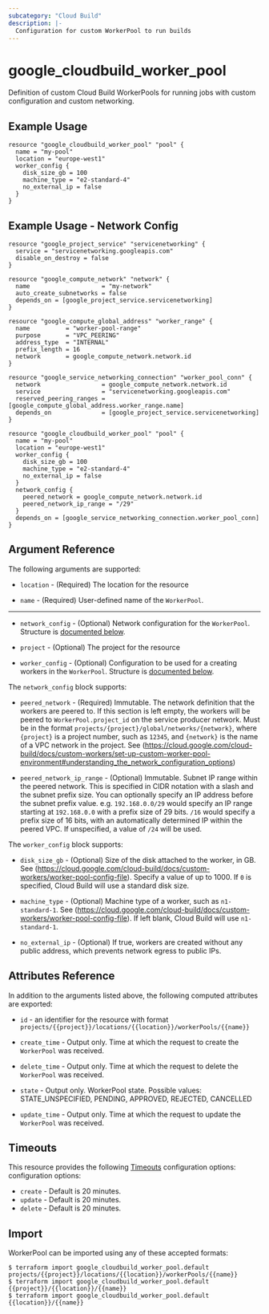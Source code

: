```yaml
---
subcategory: "Cloud Build"
description: |-
  Configuration for custom WorkerPool to run builds
---
```


# google\_cloudbuild\_worker\_pool

Definition of custom Cloud Build WorkerPools for running jobs with custom configuration and custom networking.

## Example Usage

```hcl
resource "google_cloudbuild_worker_pool" "pool" {
  name = "my-pool"
  location = "europe-west1"
  worker_config {
    disk_size_gb = 100
    machine_type = "e2-standard-4"
    no_external_ip = false
  }
}
```

## Example Usage - Network Config

```hcl
resource "google_project_service" "servicenetworking" {
  service = "servicenetworking.googleapis.com"
  disable_on_destroy = false
}

resource "google_compute_network" "network" {
  name                    = "my-network"
  auto_create_subnetworks = false
  depends_on = [google_project_service.servicenetworking]
}

resource "google_compute_global_address" "worker_range" {
  name          = "worker-pool-range"
  purpose       = "VPC_PEERING"
  address_type  = "INTERNAL"
  prefix_length = 16
  network       = google_compute_network.network.id
}

resource "google_service_networking_connection" "worker_pool_conn" {
  network                 = google_compute_network.network.id
  service                 = "servicenetworking.googleapis.com"
  reserved_peering_ranges = [google_compute_global_address.worker_range.name]
  depends_on              = [google_project_service.servicenetworking]
}

resource "google_cloudbuild_worker_pool" "pool" {
  name = "my-pool"
  location = "europe-west1"
  worker_config {
    disk_size_gb = 100
    machine_type = "e2-standard-4"
    no_external_ip = false
  }
  network_config {
    peered_network = google_compute_network.network.id
    peered_network_ip_range = "/29"
  }
  depends_on = [google_service_networking_connection.worker_pool_conn]
}
```

## Argument Reference

The following arguments are supported:

* `location` -
  (Required)
  The location for the resource
  
* `name` -
  (Required)
  User-defined name of the `WorkerPool`.
  

- - -

* `network_config` -
  (Optional)
  Network configuration for the `WorkerPool`. Structure is [documented below](#nested_network_config).
  
* `project` -
  (Optional)
  The project for the resource
  
* `worker_config` -
  (Optional)
  Configuration to be used for a creating workers in the `WorkerPool`. Structure is [documented below](#nested_worker_config).
  


<a name="nested_network_config"></a>The `network_config` block supports:
    
* `peered_network` -
  (Required)
  Immutable. The network definition that the workers are peered to. If this section is left empty, the workers will be peered to `WorkerPool.project_id` on the service producer network. Must be in the format `projects/{project}/global/networks/{network}`, where `{project}` is a project number, such as `12345`, and `{network}` is the name of a VPC network in the project. See (https://cloud.google.com/cloud-build/docs/custom-workers/set-up-custom-worker-pool-environment#understanding_the_network_configuration_options)
    
* `peered_network_ip_range` -
  (Optional)
  Immutable. Subnet IP range within the peered network. This is specified in CIDR notation with a slash and the subnet prefix size. You can optionally specify an IP address before the subnet prefix value. e.g. `192.168.0.0/29` would specify an IP range starting at `192.168.0.0` with a prefix size of 29 bits. `/16` would specify a prefix size of 16 bits, with an automatically determined IP within the peered VPC. If unspecified, a value of `/24` will be used.
    
<a name="nested_worker_config"></a>The `worker_config` block supports:
    
* `disk_size_gb` -
  (Optional)
  Size of the disk attached to the worker, in GB. See (https://cloud.google.com/cloud-build/docs/custom-workers/worker-pool-config-file). Specify a value of up to 1000. If `0` is specified, Cloud Build will use a standard disk size.
    
* `machine_type` -
  (Optional)
  Machine type of a worker, such as `n1-standard-1`. See (https://cloud.google.com/cloud-build/docs/custom-workers/worker-pool-config-file). If left blank, Cloud Build will use `n1-standard-1`.
    
* `no_external_ip` -
  (Optional)
  If true, workers are created without any public address, which prevents network egress to public IPs.
    
## Attributes Reference

In addition to the arguments listed above, the following computed attributes are exported:

* `id` - an identifier for the resource with format `projects/{{project}}/locations/{{location}}/workerPools/{{name}}`

* `create_time` -
  Output only. Time at which the request to create the `WorkerPool` was received.
  
* `delete_time` -
  Output only. Time at which the request to delete the `WorkerPool` was received.
  
* `state` -
  Output only. WorkerPool state. Possible values: STATE_UNSPECIFIED, PENDING, APPROVED, REJECTED, CANCELLED
  
* `update_time` -
  Output only. Time at which the request to update the `WorkerPool` was received.
  
## Timeouts

This resource provides the following
[Timeouts](https://developer.hashicorp.com/terraform/plugin/sdkv2/resources/retries-and-customizable-timeouts) configuration options: configuration options:

- `create` - Default is 20 minutes.
- `update` - Default is 20 minutes.
- `delete` - Default is 20 minutes.

## Import

WorkerPool can be imported using any of these accepted formats:

```
$ terraform import google_cloudbuild_worker_pool.default projects/{{project}}/locations/{{location}}/workerPools/{{name}}
$ terraform import google_cloudbuild_worker_pool.default {{project}}/{{location}}/{{name}}
$ terraform import google_cloudbuild_worker_pool.default {{location}}/{{name}}
```

